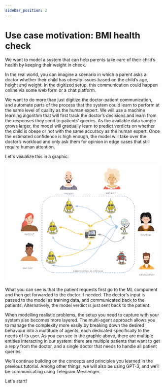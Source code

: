 ```yaml
---
sidebar_position: 2
---
```


# Use case motivation: BMI health check

We want to model a system that can help parents take care of their child’s health by keeping their weight in check.


In the real world, you can imagine a scenario in which a parent asks a doctor whether their child has obesity issues based on the child’s age, height and weight.
In the digitized setup, this communication could happen online via some web form or a chat platform.


We want to do more than just digitize the doctor-patient communication, and automate parts of the process that the system could learn to perform at the same level of quality as the human expert.
We will use a machine learning algorithm that will first track the doctor’s decisions and learn from the responses they send to patients’ queries.
As the available data sample grows larger, the model will gradually learn to predict verdicts on whether the child is obese or not with the same accuracy as the human expert.
Once the estimated confidence is high enough, the model will take over the doctor’s workload and only ask them for opinion in edge cases that still require human attention.

Let's visualize this in a graphic:

![graphic](bmi-guidance-graphic.png#center)

What you can see is that the patient requests first go to the ML component and then get forwarded to the doctor if needed. 
The doctor's input is passed to the model as training data, and communicated back to the patients. Alternatively, the model verdict is just sent back to the patient.

When modelling realistic problems, the setup you need to capture with your system also becomes more layered.
The multi-agent approach allows you to manage the complexity more easily by breaking down the desired behaviour into a multitude of agents, each dedicated specifically to the needs of its user.
As you can see in the graphic above, there are multiple entities interacting in our system: there are multiple patients that want to get a reply from the doctor, and a single doctor that needs to handle all patient queries.

We’ll continue building on the concepts and principles you learned in the previous tutorial. Among other things, we will also be using GPT-3, and we’ll be communicating using Telegram Messenger. 

Let's start!